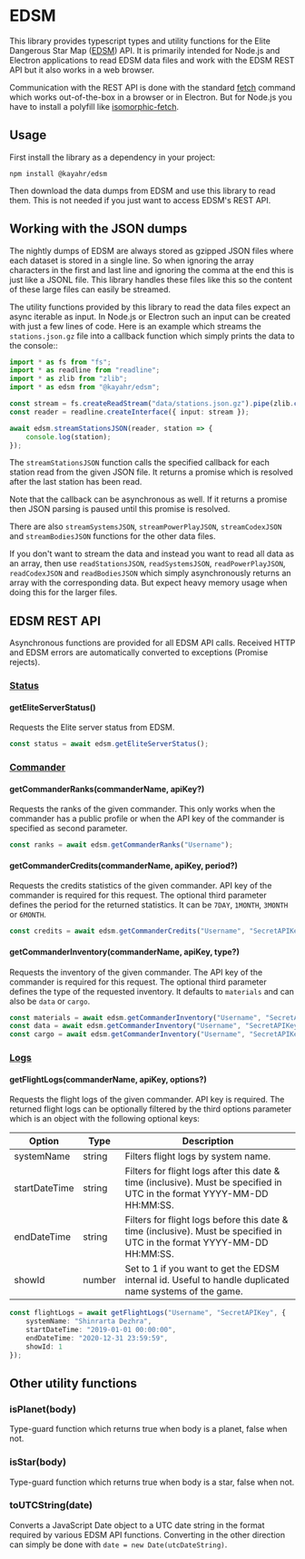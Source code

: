 EDSM
====

This library provides typescript types and utility functions for the Elite Dangerous Star Map ([EDSM]) API. It is primarily intended for Node.js and Electron applications to read EDSM data files and work with the EDSM REST API but it also works in a web browser.

Communication with the REST API is done with the standard [fetch] command which works out-of-the-box in a browser or in Electron. But for Node.js you have to install a polyfill like [isomorphic-fetch].

Usage
-----

First install the library as a dependency in your project:

```
npm install @kayahr/edsm
```

Then download the data dumps from EDSM and use this library to read them. This is not needed if you just want to access EDSM's REST API.

Working with the JSON dumps
---------------------------

The nightly dumps of EDSM are always stored as gzipped JSON files where each dataset is stored in a single line. So when ignoring the array characters in the first and last line and ignoring the comma at the end this is just like a JSONL file. This library handles these files like this so the content of these large files can easily be streamed.

The utility functions provided by this library to read the data files expect an async iterable as input. In Node.js or Electron such an input can be created with just a few lines of code. Here is an example which streams the `stations.json.gz` file into a callback function which simply prints the data to the console::

```typescript
import * as fs from "fs";
import * as readline from "readline";
import * as zlib from "zlib";
import * as edsm from "@kayahr/edsm";

const stream = fs.createReadStream("data/stations.json.gz").pipe(zlib.createGunzip());
const reader = readline.createInterface({ input: stream });

await edsm.streamStationsJSON(reader, station => {
    console.log(station);
});
```

The `streamStationsJSON` function calls the specified callback for each station read from the given JSON file. It returns a promise which is resolved after the last station has been read.

Note that the callback can be asynchronous as well. If it returns a promise then JSON parsing is paused until this promise is resolved.

There are also `streamSystemsJSON`, `streamPowerPlayJSON`, `streamCodexJSON` and `streamBodiesJSON` functions for the other data files.

If you don't want to stream the data and instead you want to read all data as an array, then use `readStationsJSON`, `readSystemsJSON`, `readPowerPlayJSON`, `readCodexJSON` and `readBodiesJSON` which simply asynchronously returns an array with the corresponding data. But expect heavy memory usage when doing this for the larger files.

EDSM REST API
-------------

Asynchronous functions are provided for all EDSM API calls. Received HTTP and EDSM errors are automatically converted to exceptions (Promise rejects).

### **[Status](https://www.edsm.net/en/api-status-v1)**

#### **getEliteServerStatus()**

Requests the Elite server status from EDSM.

```typescript
const status = await edsm.getEliteServerStatus();
```

### **[Commander](https://www.edsm.net/en/api-commander-v1)**

#### **getCommanderRanks(commanderName, apiKey?)**

Requests the ranks of the given commander. This only works when the commander has a public profile or when the API key of the commander is specified as second parameter.

```typescript
const ranks = await edsm.getCommanderRanks("Username");
```

#### **getCommanderCredits(commanderName, apiKey, period?)**

Requests the credits statistics of the given commander. API key of the commander is required for this request. The optional third parameter defines the period for the returned statistics. It can be `7DAY`, `1MONTH`, `3MONTH` or `6MONTH`.

```typescript
const credits = await edsm.getCommanderCredits("Username", "SecretAPIKey");
```

#### **getCommanderInventory(commanderName, apiKey, type?)**

Requests the inventory of the given commander. The API key of the commander is required for this request. The optional third parameter defines the type of the requested inventory. It defaults to `materials` and can also be `data` or `cargo`.

```typescript
const materials = await edsm.getCommanderInventory("Username", "SecretAPIKey", "materials");
const data = await edsm.getCommanderInventory("Username", "SecretAPIKey", "data");
const cargo = await edsm.getCommanderInventory("Username", "SecretAPIKey", "cargo");
```

### **[Logs](https://www.edsm.net/en/api-logs-v1)**

#### **getFlightLogs(commanderName, apiKey, options?)**

Requests the flight logs of the given commander. API key is required. The returned flight logs can be optionally filtered by the third options parameter which is an object with the following optional keys:

Option        | Type   | Description
--------------|--------|-------------------------------------
systemName    | string | Filters flight logs by system name.
startDateTime | string | Filters for flight logs after this date & time (inclusive). Must be specified in UTC in the format  YYYY-MM-DD HH:MM:SS.
endDateTime   | string | Filters for flight logs before this date & time (inclusive). Must be specified in UTC in the format YYYY-MM-DD HH:MM:SS.
showId        | number | Set to 1 if you want to get the EDSM internal id. Useful to handle duplicated name systems of the game.

```typescript
const flightLogs = await getFlightLogs("Username", "SecretAPIKey", {
    systemName: "Shinrarta Dezhra",
    startDateTime: "2019-01-01 00:00:00",
    endDateTime: "2020-12-31 23:59:59",
    showId: 1
});
```

Other utility functions
-----------------------

### isPlanet(body)

Type-guard function which returns true when body is a planet, false when not.

### isStar(body)

Type-guard function which returns true when body is a star, false when not.

### toUTCString(date)

Converts a JavaScript Date object to a UTC date string in the format required by various EDSM API functions. Converting in the other direction can simply be done with `date = new Date(utcDateString)`.

[EDSM]: https://www.edsm.net/
[fetch]: https://developer.mozilla.org/en-US/docs/Web/API/Fetch_API
[isomorphic-fetch]: https://www.npmjs.com/package/isomorphic-fetch
